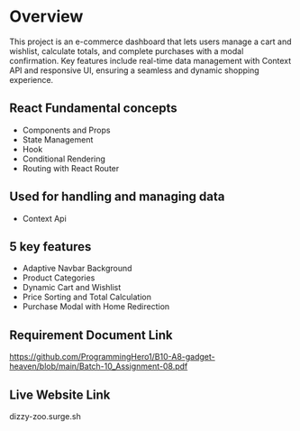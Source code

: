 # Overview

This project is an e-commerce dashboard that lets users manage a cart and wishlist, calculate totals, and complete purchases with a modal confirmation. Key features include real-time data management with Context API and responsive UI, ensuring a seamless and dynamic shopping experience.

## React Fundamental concepts

- Components and Props
- State Management
- Hook
- Conditional Rendering
- Routing with React Router

## Used for handling and managing data

- Context Api

## 5 key features

- Adaptive Navbar Background
- Product Categories
- Dynamic Cart and Wishlist
- Price Sorting and Total Calculation
- Purchase Modal with Home Redirection

## Requirement Document Link

https://github.com/ProgrammingHero1/B10-A8-gadget-heaven/blob/main/Batch-10_Assignment-08.pdf

## Live Website Link
dizzy-zoo.surge.sh
